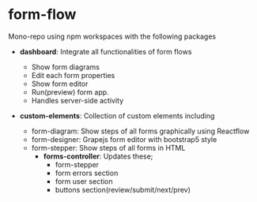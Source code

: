 # form-flow

Mono-repo using npm workspaces with the following packages

* **dashboard**: Integrate all functionalities of form flows
  * Show form diagrams
  * Edit each form properties
  * Show form editor
  * Run(preview) form app.
  * Handles server-side activity

* **custom-elements**: Collection of custom elements including
  * form-diagram: Show steps of all forms graphically using Reactflow
  * form-designer: Grapejs form editor with bootstrap5 style
  * form-stepper: Show steps of all forms in HTML
    * **forms-controller**: Updates these; 
      * form-stepper
      * form errors section
      * form user section
      * buttons section(review/submit/next/prev)

